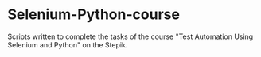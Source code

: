 # Selenium-Python-course
Scripts written to complete the tasks of the course "Test Automation Using Selenium and Python" on the Stepik.
